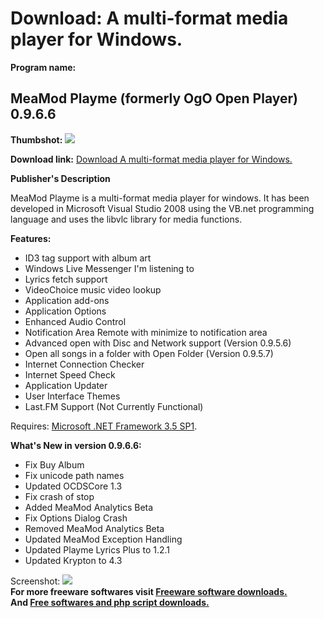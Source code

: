 # Download: A multi-format media player for Windows.

**Program name:**

## MeaMod Playme (formerly OgO Open Player) 0.9.6.6

  
**Thumbshot:** ![](http://www.freewarefiles.com/screenshot/ogoopenplyr_md.jpg)   
  
**Download link:** [Download A multi-format media player for Windows.](http://freesoftwares.boysofts.com/MeaMod-Playme_program_50565.html)  
  


**Publisher's Description**  
  


MeaMod Playme is a multi-format media player for windows. It has been developed in Microsoft Visual Studio 2008 using the VB.net programming language and uses the libvlc library for media functions. 

**Features:**

  * ID3 tag support with album art 
  * Windows Live Messenger I'm listening to 
  * Lyrics fetch support 
  * VideoChoice music video lookup 
  * Application add-ons 
  * Application Options 
  * Enhanced Audio Control 
  * Notification Area Remote with minimize to notification area 
  * Advanced open with Disc and Network support (Version 0.9.5.6) 
  * Open all songs in a folder with Open Folder (Version 0.9.5.7) 
  * Internet Connection Checker 
  * Internet Speed Check 
  * Application Updater 
  * User Interface Themes 
  * Last.FM Support (Not Currently Functional) 

Requires: [Microsoft .NET Framework 3.5 SP1](http://www.freewarefiles.com/Microsoft-NET-Framework-3_program_31320.html). 

**What's New in version 0.9.6.6:**

  * Fix Buy Album 
  * Fix unicode path names 
  * Updated OCDSCore 1.3 
  * Fix crash of stop 
  * Added MeaMod Analytics Beta 
  * Fix Options Dialog Crash 
  * Removed MeaMod Analytics Beta 
  * Updated MeaMod Exception Handling 
  * Updated Playme Lyrics Plus to 1.2.1 
  * Updated Krypton to 4.3 

  
  
Screenshot: ![](http://www.freewarefiles.com/screenshot/ogoopenplyr.jpg)   
**For more freeware softwares visit [Freeware software downloads.](http://freesoftwares.boysofts.com/)**   
**And [Free softwares and php script downloads.](http://www.boysofts.com/)**
